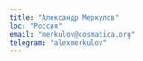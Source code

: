 ```yaml
---
title: "Александр Меркулов"
loc: "Россия"
email: "merkulov@cosmatica.org"
telegram: "alexmerkulov" 
---
```

